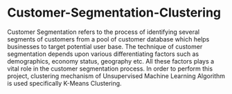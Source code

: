 # Customer-Segmentation-Clustering
Customer Segmentation refers to the process of identifying several segments of customers from a pool of customer database which helps businesses to target potential user base. The technique of customer segmentation depends upon various differentiating factors such as demographics, economy status, geography etc. All these factors plays a vital role in the customer segmentation process. In order to perform this project, clustering mechanism of Unsupervised Machine Learning Algorithm is used specifically K-Means Clustering. 
